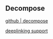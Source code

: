 
## Decompose

[github | decompose](https://github.com/arkivanov/Decompose)

[deeplinking support](https://arkivanov.github.io/Decompose/navigation/stack/deeplinking/)
